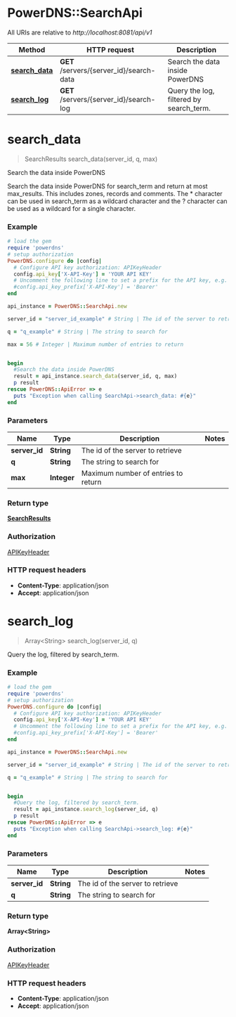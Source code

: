 # PowerDNS::SearchApi

All URIs are relative to *http://localhost:8081/api/v1*

Method | HTTP request | Description
------------- | ------------- | -------------
[**search_data**](SearchApi.md#search_data) | **GET** /servers/{server_id}/search-data | Search the data inside PowerDNS
[**search_log**](SearchApi.md#search_log) | **GET** /servers/{server_id}/search-log | Query the log, filtered by search_term.


# **search_data**
> SearchResults search_data(server_id, q, max)

Search the data inside PowerDNS

Search the data inside PowerDNS for search_term and return at most max_results. This includes zones, records and comments. The * character can be used in search_term as a wildcard character and the ? character can be used as a wildcard for a single character.

### Example
```ruby
# load the gem
require 'powerdns'
# setup authorization
PowerDNS.configure do |config|
  # Configure API key authorization: APIKeyHeader
  config.api_key['X-API-Key'] = 'YOUR API KEY'
  # Uncomment the following line to set a prefix for the API key, e.g. 'Bearer' (defaults to nil)
  #config.api_key_prefix['X-API-Key'] = 'Bearer'
end

api_instance = PowerDNS::SearchApi.new

server_id = "server_id_example" # String | The id of the server to retrieve

q = "q_example" # String | The string to search for

max = 56 # Integer | Maximum number of entries to return


begin
  #Search the data inside PowerDNS
  result = api_instance.search_data(server_id, q, max)
  p result
rescue PowerDNS::ApiError => e
  puts "Exception when calling SearchApi->search_data: #{e}"
end
```

### Parameters

Name | Type | Description  | Notes
------------- | ------------- | ------------- | -------------
 **server_id** | **String**| The id of the server to retrieve | 
 **q** | **String**| The string to search for | 
 **max** | **Integer**| Maximum number of entries to return | 

### Return type

[**SearchResults**](SearchResults.md)

### Authorization

[APIKeyHeader](../README.md#APIKeyHeader)

### HTTP request headers

 - **Content-Type**: application/json
 - **Accept**: application/json



# **search_log**
> Array&lt;String&gt; search_log(server_id, q)

Query the log, filtered by search_term.

### Example
```ruby
# load the gem
require 'powerdns'
# setup authorization
PowerDNS.configure do |config|
  # Configure API key authorization: APIKeyHeader
  config.api_key['X-API-Key'] = 'YOUR API KEY'
  # Uncomment the following line to set a prefix for the API key, e.g. 'Bearer' (defaults to nil)
  #config.api_key_prefix['X-API-Key'] = 'Bearer'
end

api_instance = PowerDNS::SearchApi.new

server_id = "server_id_example" # String | The id of the server to retrieve

q = "q_example" # String | The string to search for


begin
  #Query the log, filtered by search_term.
  result = api_instance.search_log(server_id, q)
  p result
rescue PowerDNS::ApiError => e
  puts "Exception when calling SearchApi->search_log: #{e}"
end
```

### Parameters

Name | Type | Description  | Notes
------------- | ------------- | ------------- | -------------
 **server_id** | **String**| The id of the server to retrieve | 
 **q** | **String**| The string to search for | 

### Return type

**Array&lt;String&gt;**

### Authorization

[APIKeyHeader](../README.md#APIKeyHeader)

### HTTP request headers

 - **Content-Type**: application/json
 - **Accept**: application/json



